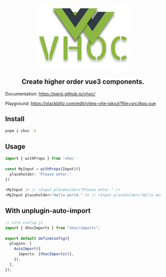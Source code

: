 <p align="center">
  <img width="300" src="https://raw.githubusercontent.com/penjj/design/main/vhoc/vhoc.png" />
</p>

<h2 align="center">
  Create higher order vue3 components.
</h2>

Documentation: https://penjj.github.io/vhoc/

Playground: https://stackblitz.com/edit/vitejs-vite-jqkxzj?file=src/App.vue

## Install

```bash
pnpm i vhoc -S
```

## Usage

<!-- eslint-skip -->

```ts
import { withProps } from 'vhoc'

const MyInput = withProps(Input)({
  placeholder: 'Please enter.'
})

<MyInput /> // <Input placeholder="Please enter." />
<MyInput placeholder="Hello world." /> // <Input placeholder="Hello world." />
```

## With unplugin-auto-import

<!-- eslint-skip -->

```ts
// vite.config.js
import { VhocImports } from "vhoc/imports";

export default defineConfig({
  plugins: [
    AutoImport({
      imports: [VhocImports()],
    }),
  ],
});
```
